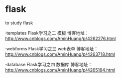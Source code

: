 # flask
to study flask

·templates Flask学习之二 模板 博客地址：http://www.cnblogs.com/AminHuang/p/4262276.html

·webforms Flask学习之三 web表单 博客地址：http://www.cnblogs.com/AminHuang/p/4263718.html

·database Flask学习之四 数据库 博客地址：http://www.cnblogs.com/AminHuang/p/4265194.html

